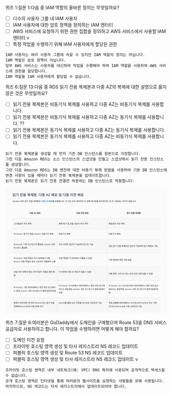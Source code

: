 퀴즈 1:질문 1:다음 중 IAM 역할의 올바른 정의는 무엇일까요?
- [ ]  다수의 사용자 그룹 내 IAM 사용자
- [ ]  IAM 사용자에 대한 암호 정책을 정의하는 IAM 엔터티
- [ ]  AWS 서비스에 요청하기 위한 권한 집합을 정의하고 AWS 서비스에서 사용할 IAM 엔터티 v
- [ ]  특정 작업을 수행하기 위해 IAM 사용자에게 할당된 권한
```
IAM 사용자는 여러 사용자 그룹에 속할 수 있지만 IAM 역할의 정의는 아닙니다.
IAM 역할은 암호 정책이 아닙니다.
일부 AWS 서비스는 사용자를 대신하여 작업을 수행해야 하며 IAM 역할을 사용하여 AWS 서비스에 권한을 할당합니다.
IAM 역할을 IAM 사용자에게 할당할 수 없습니다.
```

퀴즈 6:질문 13:다음 중 RDS 읽기 전용 복제본과 다중 AZ의 복제에 대한 설명으로 옳지 않은 것은 무엇일까요?
- [ ]  읽기 전용 복제본은 비동기식 복제를 사용하고 다중 AZ는 비동기식 복제를 사용합니다.
- [ ]  읽기 전용 복제본은 비동기식 복제를 사용하고 다중 AZ는 동기식 복제를 사용합니다. ??
- [ ]  읽기 전용 복제본은 동기식 복제를 사용하고 다중 AZ는 동기식 복제를 사용합니다.
- [ ]  읽기 전용 복제본은 동기식 복제를 사용하고 다중 AZ는 비동기식 복제를 사용합니다.
```
읽기 전용 복제본을 생성할 때 먼저 기존 DB 인스턴스를 원본으로 지정합니다. 
그런 다음 Amazon RDS는 소스 인스턴스의 스냅샷을 만들고 스냅샷에서 읽기 전용 인스턴스를 생성합니다. 
그런 다음 Amazon RDS는 DB 엔진에 대한 비동기 복제 방법을 사용하여 기본 DB 인스턴스에 변경 사항이 있을 때마다 읽기 전용 복제본을 업데이트합니다. 
읽기 전용 복제본은 읽기 전용 연결만 허용하는 DB 인스턴스로 작동합니다.
```

![](img-1.png)


퀴즈 7:질문 6:여러분은 GoDaddy에서 도메인을 구매했으며 Route 53을 DNS 서비스 공급자로 사용하려고 합니다. 이 작업을 수행하려면 어떻게 해야 할까요?
- [ ]  도메인 이전 요청
- [ ]  프라이빗 호스팅 영역 생성 및 타사 레지스트라 NS 레코드 업데이트
- [ ]  퍼블릭 호스팅 영역 생성 및 Route 53 NS 레코드 업데이트
- [ ]  퍼블릭 호스팅 영역 생성 및 타사 레지스트라 NS 레코드 업데이트 v
```
프라이빗 호스팅 영역은 내부 네트워크(예: VPC) DNS 쿼리에 사용되며 공개적으로 액세스할 수 없습니다.
공개 호스팅 영역은 인터넷을 통해 여러분의 웹사이트를 요청하는 사람들을 위해 사용됩니다. 마지막으로, NS 레코드는 타사 레지스트라에서 업데이트되어야 합니다.
```